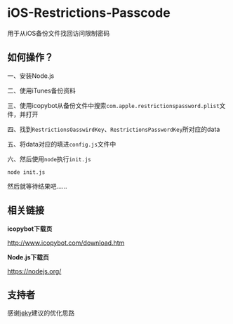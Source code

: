# iOS-Restrictions-Passcode

用于从iOS备份文件找回访问限制密码


## 如何操作？

一、安装Node.js

二、使用iTunes备份资料

三、使用icopybot从备份文件中搜索`com.apple.restrictionspassword.plist`文件，并打开

四、找到`RestrictionsOasswirdKey`、`RestrictionsPasswordKey`所对应的data

五、将data对应的填进`config.js`文件中

六、然后使用`node`执行`init.js`

```
node init.js
```

然后就等待结果吧……


## 相关链接

**icopybot下载页**

http://www.icopybot.com/download.htm


**Node.js下载页**

https://nodejs.org/

## 支持者

感谢[jeky](https://github.com/jekywong)建议的优化思路










